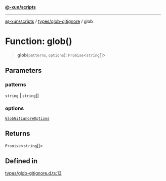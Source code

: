 [**@-xun/scripts**](../../../README.md)

***

[@-xun/scripts](../../../README.md) / [types/glob-gitignore](../README.md) / glob

# Function: glob()

> **glob**(`patterns`, `options`): `Promise`\<`string`[]\>

## Parameters

### patterns

`string` | `string`[]

### options

[`GlobGitignoreOptions`](../type-aliases/GlobGitignoreOptions.md)

## Returns

`Promise`\<`string`[]\>

## Defined in

[types/glob-gitignore.d.ts:13](https://github.com/Xunnamius/xscripts/blob/08b8dd169c5f24bef791b640ada35bc11e6e6e8e/types/glob-gitignore.d.ts#L13)
